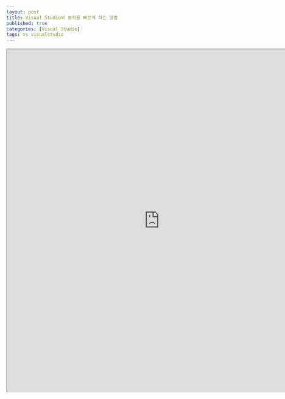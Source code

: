```yaml
---
layout: post
title: Visual Studio의 동작을 빠르게 하는 방법
published: true
categories: [Visual Studio]
tags: vs visualstudio
---
```

<iframe width="800" height="900" src="https://docs.google.com/document/d/e/2PACX-1vTuWNKQ2pYk-vA6Wz-AnjmnK2yZ_p_A9KTIyNPEOr4nYgSn9VounKTAlkGH2e-f3izoK3Z_ozRQrSQ1/pub?embedded=true"></iframe>  
  


